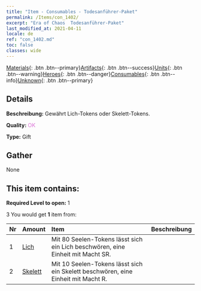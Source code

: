 ```yaml
---
title: "Item - Consumables - Todesanführer-Paket"
permalink: /Items/con_1402/
excerpt: "Era of Chaos  Todesanführer-Paket"
last_modified_at: 2021-04-11
locale: de
ref: "con_1402.md"
toc: false
classes: wide
---
```

 [Materials](/de/Items/){: .btn .btn--primary}[Artifacts](/de/Items/Artifacts/){: .btn .btn--success}[Units](/de/Items/Units/){: .btn .btn--warning}[Heroes](/de/Items/Heroes/){: .btn .btn--danger}[Consumables](/de/Items/Consumables/){: .btn .btn--info}[Unknown](/de/Items/Unknown/){: .btn .btn--primary}

## Details
 **Beschreibung:** Gewährt Lich-Tokens oder Skelett-Tokens.

 **Quality:** <span style="color: #DA70D6">OK</span>

 **Type:** Gift

## Gather

  None

## This item contains:

 **Required Level to open:** 1

 3 You would get **1** item  from:

  | Nr | Amount |     Item    | Beschreibung |
  |:---|:-------|:------------|:-----------:|
  | 1 | [Lich](/de/Items/unt_212/) | Mit 80 Seelen-Tokens lässt sich ein Lich beschwören, eine Einheit mit Macht SR. | 
  | 2 | [Skelett](/de/Items/unt_208/) | Mit 10 Seelen-Tokens lässt sich ein Skelett beschwören, eine Einheit mit Macht R. | 
